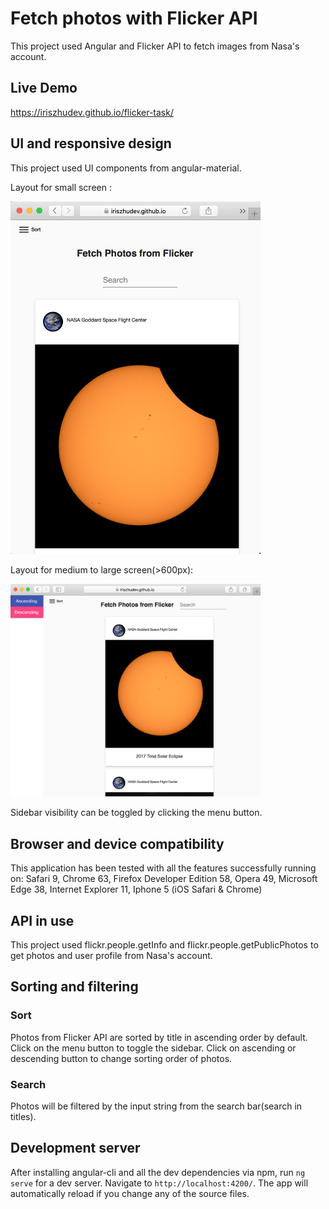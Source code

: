 # Fetch photos with Flicker API

This project used Angular and Flicker API to fetch images from Nasa's account.

## Live Demo

https://iriszhudev.github.io/flicker-task/

## UI and responsive design

This project used UI components from angular-material.

Layout for small screen :

<img src="screenshot/mobile.png" width="400">

Layout for medium to large screen(>600px):

<img src="screenshot/desktop.png" width="400">

Sidebar visibility can be toggled by clicking the menu button.

## Browser and device compatibility 

This application has been tested with all the features successfully running on:
Safari 9,
Chrome 63, 
Firefox Developer Edition 58,
Opera 49,
Microsoft Edge 38,
Internet Explorer 11,
Iphone 5 (iOS Safari & Chrome)

## API in use

This project used flickr.people.getInfo and flickr.people.getPublicPhotos to get photos and user profile from Nasa's account.

## Sorting and filtering

### Sort
Photos from Flicker API are sorted by title in ascending order by default.
Click on the menu button to toggle the sidebar. Click on ascending or descending button to change sorting order of photos.

### Search
Photos will be filtered by the input string from the search bar(search in titles).

## Development server

After installing angular-cli and all the dev dependencies via npm, run `ng serve` for a dev server. Navigate to `http://localhost:4200/`. The app will automatically reload if you change any of the source files.


